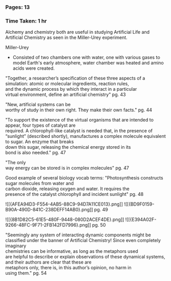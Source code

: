 ### Pages: 13
### Time Taken: 1 hr

Alchemy and chemistry both are useful in studying Artificial Life and Artificial Chemistry as seen in the Miller-Urey experiment.

Miller-Urey
* Consisted of two chambers one with water, one with various gases to model Earth's early atmosphere, water chamber was heated and amino acids were created.

"Together, a researcher’s specification of these three aspects of a  
simulation: atomic or molecular ingredients, reaction rules,  
and the dynamic process by which they interact in a particular  
virtual environment, define an artificial chemistry" pg. 43


"New, artificial systems can be  
worthy of study in their own right. They make their own facts." pg. 44

"To support the existence of the virtual organisms that are intended to appear, four types of catalyst are  
required. A chlorophyll-like catalyst is needed that, in the presence of “sunlight” (described shortly), manufactures a complex molecule equivalent to sugar. An enzyme that breaks  
down this sugar, releasing the chemical energy stored in its  
bond is also needed." pg. 47

"The only  
way energy can be stored is in complex molecules" pg. 47

Good example of several biology vocab terms: "Photosynthesis constructs sugar molecules from water and  
carbon dioxide, releasing oxygen and water. It requires the  
presence of the catalyst chlorophyll and incident sunlight" pg. 48



![[{AFEA94D3-F554-4AB5-88C9-94D7A11CE013}.png]]
![[{BD9F0159-B90A-490D-841C-238DEFF14AB0}.png]]
pg. 49

![[{8B1D82C5-61E5-480F-9448-080D2ACEF4DE}.png]]
![[{E394A02F-9266-48FC-9F71-2FB142FD7996}.png]]
pg. 50

"Seemingly any system of interacting dynamic components might be classified under the banner of Artificial Chemistry! Since even completely imaginary  
chemistries can be informative, as long as the metaphors used  
are helpful to describe or explain observations of these dynamical systems, and their authors are clear that these are  
metaphors only, there is, in this author’s opinion, no harm in  
using them." pg. 54